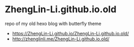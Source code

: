 # ZhengLin-Li.github.io.old
repo of my old hexo blog with butterfly theme

- https://ZhengLin-Li.github.io/ZhengLin-Li.github.io.old/
- http://zhenglinli.me/ZhengLin-Li.github.io.old/
